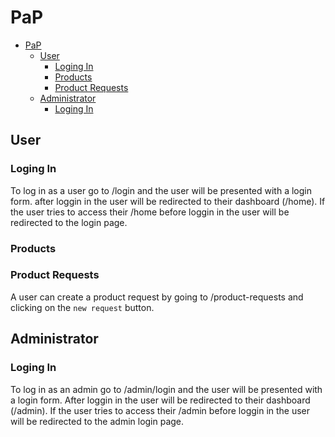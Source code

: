 # PaP

- [PaP](#pap)
  - [User](#user)
    - [Loging In](#loging-in)
    - [Products](#products)
    - [Product Requests](#product-requests)
  - [Administrator](#administrator)
    - [Loging In](#loging-in-1)

## User
### Loging In
To log in as a user go to /login and the user will be presented with a login form. after loggin in the user will be redirected to their dashboard (/home). If the user tries to access their /home before loggin in the user will be redirected to the login page.

### Products

### Product Requests
A user can create a product request by going to /product-requests and clicking on the `new request` button.

## Administrator
### Loging In
To log in as an admin go to /admin/login and the user will be presented with a login form. After loggin in the user will be redirected to their dashboard (/admin). If the user tries to access their /admin before loggin in the user will be redirected to the admin login page.






